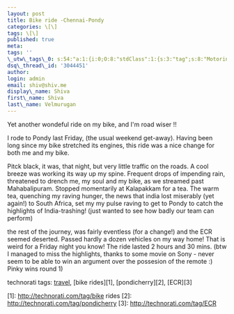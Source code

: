 ```yaml
---
layout: post
title: Bike ride -Chennai-Pondy
categories: \[\]
tags: \[\]
published: true
meta:
tags: ''
\_utw\_tags\_0: s:54:"a:1:{i:0;O:8:"stdClass":1:{s:3:"tag";s:8:"Motoring";}}";
dsq\_thread\_id: '3044451'
author:
login: admin
email: shiv@shiv.me
display\_name: Shiva
first\_name: Shiva
last\_name: Velmurugan
---
```


Yet another wondeful ride on my bike, and I'm road wiser !!

I rode to Pondy last Friday, (the usual weekend get-away). Having been long since my bike stretched its engines, this ride was a nice change for both me and my bike. 

Pitck black, it was, that night, but very little traffic on the roads. A cool breeze was working its way up my spine. Frequent drops of impending rain, threatened to drench me, my soul and my bike, as we streamed past Mahabalipuram. Stopped momentarily at Kalapakkam for a tea. The warm tea, quenching my raving hunger, the news that india lost miserably (yet again!) to South Africa, set my my pulse raving to get to Pondy to catch the highlights of India-trashing! (just wanted to see how badly our team can perform)

the rest of the journey, was fairly eventless (for a change!) and the ECR seemed deserted. Passed hardly a dozen vehicles on my way home! That is weird for a Friday night you know! The ride lasted 2 hours and 30 mins. (btw I managed to miss the highlights, thanks to some movie on Sony - never seem to be able to win an argument over the possesion of the remote :) Pinky wins round 1)  

technorati tags: [travel][0], [bike rides][1], [pondicherry][2], [ECR][3]



[0]: http://technorati.com/tag/travel
[1]: http://technorati.com/tag/bike rides
[2]: http://technorati.com/tag/pondicherry
[3]: http://technorati.com/tag/ECR